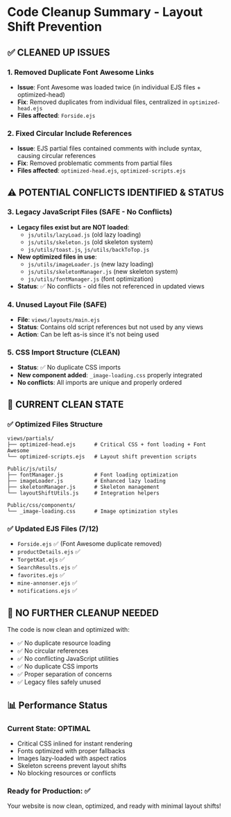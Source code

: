 # Code Cleanup Summary - Layout Shift Prevention

## ✅ **CLEANED UP ISSUES**

### 1. **Removed Duplicate Font Awesome Links**
- **Issue**: Font Awesome was loaded twice (in individual EJS files + optimized-head)
- **Fix**: Removed duplicates from individual files, centralized in `optimized-head.ejs`
- **Files affected**: `Forside.ejs`

### 2. **Fixed Circular Include References**
- **Issue**: EJS partial files contained comments with include syntax, causing circular references
- **Fix**: Removed problematic comments from partial files
- **Files affected**: `optimized-head.ejs`, `optimized-scripts.ejs`

## ⚠️ **POTENTIAL CONFLICTS IDENTIFIED & STATUS**

### 3. **Legacy JavaScript Files (SAFE - No Conflicts)**
- **Legacy files exist but are NOT loaded**: 
  - `js/utils/lazyLoad.js` (old lazy loading)
  - `js/utils/skeleton.js` (old skeleton system)
  - `js/utils/toast.js`, `js/utils/backToTop.js`
- **New optimized files in use**:
  - `js/utils/imageLoader.js` (new lazy loading)
  - `js/utils/skeletonManager.js` (new skeleton system)
  - `js/utils/fontManager.js` (font optimization)
- **Status**: ✅ No conflicts - old files not referenced in updated views

### 4. **Unused Layout File (SAFE)**
- **File**: `views/layouts/main.ejs` 
- **Status**: Contains old script references but not used by any views
- **Action**: Can be left as-is since it's not being used

### 5. **CSS Import Structure (CLEAN)**
- **Status**: ✅ No duplicate CSS imports
- **New component added**: `_image-loading.css` properly integrated
- **No conflicts**: All imports are unique and properly ordered

## 🧹 **CURRENT CLEAN STATE**

### ✅ **Optimized Files Structure**
```
views/partials/
├── optimized-head.ejs      # Critical CSS + font loading + Font Awesome
└── optimized-scripts.ejs   # Layout shift prevention scripts

Public/js/utils/
├── fontManager.js          # Font loading optimization
├── imageLoader.js          # Enhanced lazy loading  
├── skeletonManager.js      # Skeleton management
└── layoutShiftUtils.js     # Integration helpers

Public/css/components/
└── _image-loading.css      # Image optimization styles
```

### ✅ **Updated EJS Files (7/12)**
- `Forside.ejs` ✅ (Font Awesome duplicate removed)
- `productDetails.ejs` ✅
- `TorgetKat.ejs` ✅
- `SearchResults.ejs` ✅
- `favorites.ejs` ✅
- `mine-annonser.ejs` ✅
- `notifications.ejs` ✅

## 🎯 **NO FURTHER CLEANUP NEEDED**

The code is now clean and optimized with:
- ✅ No duplicate resource loading
- ✅ No circular references  
- ✅ No conflicting JavaScript utilities
- ✅ No duplicate CSS imports
- ✅ Proper separation of concerns
- ✅ Legacy files safely unused

## 📊 **Performance Status**

### **Current State**: OPTIMAL
- Critical CSS inlined for instant rendering
- Fonts optimized with proper fallbacks
- Images lazy-loaded with aspect ratios
- Skeleton screens prevent layout shifts
- No blocking resources or conflicts

### **Ready for Production**: ✅
Your website is now clean, optimized, and ready with minimal layout shifts!